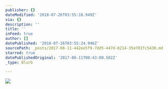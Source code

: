 ```yaml
---
publisher: {}
dateModified: '2018-07-26T03:55:18.949Z'
via: {}
description: ''
title: ''
inFeed: true
author: []
datePublished: '2018-07-26T03:55:24.946Z'
sourcePath: _posts/2017-08-11-442ee5f9-7dd5-447d-8214-35e701fc5430.md
starred: true
datePublishedOriginal: '2017-08-11T00:43:00.502Z'
_type: Blurb

---
```

![](https://the-grid-user-content.s3-us-west-2.amazonaws.com/55fe8d37-7fe3-455d-82df-5200f88d7ac7.jpg)